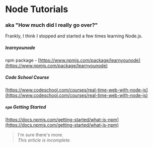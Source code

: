 # Node Tutorials
### aka "How much did I really go over?"

Frankly, I think I stopped and started a few times learning Node.js.

##### learnyounode
npm package - [https://www.npmjs.com/package/learnyounode](https://www.npmjs.com/package/learnyounode)

##### Code School Course
[https://www.codeschool.com/courses/real-time-web-with-node-js](https://www.codeschool.com/courses/real-time-web-with-node-js)

##### `npm` Getting Started
[https://docs.npmjs.com/getting-started/what-is-npm](https://docs.npmjs.com/getting-started/what-is-npm)


> I'm sure there's more.  
> _This article is incomplete._
